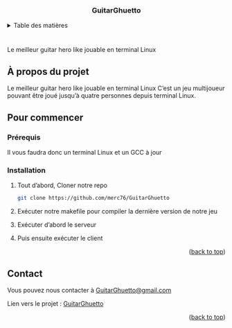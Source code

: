 <a name=" GuitarGhuetto"></a>
<h3 align="center">GuitarGhuetto</h3>

<!-- Table des matières -->
<details>
  <summary>Table des matières</summary>
  <ol>
    <li>
      <a href="#about-the-project">À propos du projet</a>
    </li>
    <li>
      <a href="#getting-started">Pour commencer</a>
      <ul>
        <li><a href="#prerequisites">Prérequis</a></li>
        <li><a href="#installation">Installation</a></li>
      </ul>
    </li>
    <li><a href="#contact">Contact</a></li>
  </ol>
</details>

#
Le meilleur guitar hero like jouable en terminal Linux

<!-- ABOUT THE PROJECT -->
## À propos du projet

Le meilleur guitar hero like jouable en terminal Linux
C’est un jeu multijoueur pouvant être joué jusqu’à quatre personnes depuis terminal Linux.

<!-- GETTING STARTED -->
## Pour commencer

### Prérequis

Il vous faudra donc un terminal Linux et un GCC à jour


### Installation

1. Tout d’abord, Cloner notre repo
   ```sh
   git clone https://github.com/merc76/GuitarGhuetto
   ```
2. Exécuter notre makefile pour compiler la dernière version de notre jeu 
   
3. Exécuter d’abord le serveur

4. Puis ensuite exécuter le client 
<p align="right">(<a href="#readme-top">back to top</a>)</p>

<!-- CONTACT -->
## Contact

Vous pouvez nous contacter à GuitarGhuetto@gmail.com

Lien vers le projet : [GuitarGhuetto](https://github.com/merc76/GuitarGhuetto)

<p align="right">(<a href="#readme-top">back to top</a>)</p>